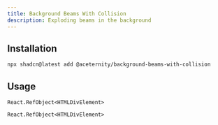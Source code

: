 ```yaml
---
title: Background Beams With Collision
description: Exploding beams in the background
---
```


## Installation

```bash
npx shadcn@latest add @aceternity/background-beams-with-collision
```

## Usage

```tsx showLineNumbers
React.RefObject<HTMLDivElement>
```

```tsx showLineNumbers
React.RefObject<HTMLDivElement>
```
